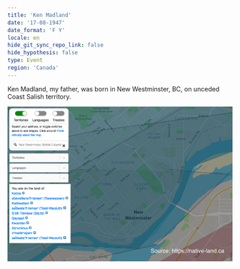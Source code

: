```yaml
---
title: 'Ken Madland'
date: '17-08-1947'
date_format: 'F Y'
locale: en
hide_git_sync_repo_link: false
hide_hypothesis: false
type: Event
region: 'Canada'
---
```



Ken Madland, my father, was born in New Westminster, BC, on unceded Coast Salish territory.

![](native-land-ca-2.png)
